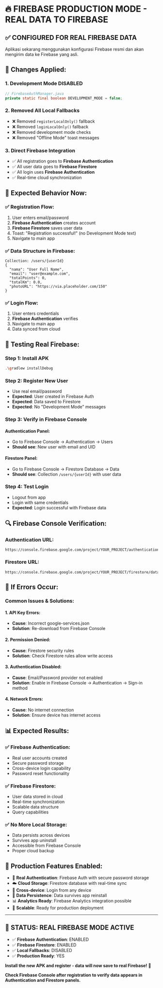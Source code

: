 # 🔥 FIREBASE PRODUCTION MODE - REAL DATA TO FIREBASE

## ✅ **CONFIGURED FOR REAL FIREBASE DATA**

Aplikasi sekarang menggunakan konfigurasi Firebase resmi dan akan mengirim data ke Firebase yang asli.

## 🔄 **Changes Applied:**

### **1. Development Mode DISABLED**
```java
// FirebaseAuthManager.java
private static final boolean DEVELOPMENT_MODE = false;
```

### **2. Removed All Local Fallbacks**
- ❌ Removed `registerLocalOnly()` fallback
- ❌ Removed `loginLocalOnly()` fallback  
- ❌ Removed development mode checks
- ❌ Removed "Offline Mode" toast messages

### **3. Direct Firebase Integration**
- ✅ All registration goes to **Firebase Authentication**
- ✅ All user data goes to **Firebase Firestore**
- ✅ All login uses **Firebase Authentication**
- ✅ Real-time cloud synchronization

## 🎯 **Expected Behavior Now:**

### **✅ Registration Flow:**
1. User enters email/password
2. **Firebase Authentication** creates account
3. **Firebase Firestore** saves user data
4. Toast: "Registration successful!" (no Development Mode text)
5. Navigate to main app

### **✅ Data Structure in Firebase:**
```
Collection: /users/{userId}
{
  "nama": "User Full Name",
  "email": "user@example.com",
  "totalPoints": 0,
  "totalKm": 0.0,
  "photoURL": "https://via.placeholder.com/150"
}
```

### **✅ Login Flow:**
1. User enters credentials
2. **Firebase Authentication** verifies
3. Navigate to main app
4. Data synced from cloud

## 📱 **Testing Real Firebase:**

### **Step 1: Install APK**
```bash
.\gradlew installDebug
```

### **Step 2: Register New User**
- Use real email/password
- **Expected**: User created in Firebase Auth
- **Expected**: Data saved to Firestore
- **Expected**: No "Development Mode" messages

### **Step 3: Verify in Firebase Console**

#### **Authentication Panel:**
- Go to Firebase Console → Authentication → Users
- **Should see**: New user with email and UID

#### **Firestore Panel:**
- Go to Firebase Console → Firestore Database → Data
- **Should see**: Collection `/users/{userId}` with user data

### **Step 4: Test Login**
- Logout from app
- Login with same credentials
- **Expected**: Login successful with Firebase data

## 🔍 **Firebase Console Verification:**

### **Authentication URL:**
```
https://console.firebase.google.com/project/YOUR_PROJECT/authentication/users
```

### **Firestore URL:**
```
https://console.firebase.google.com/project/YOUR_PROJECT/firestore/data
```

## 🚨 **If Errors Occur:**

### **Common Issues & Solutions:**

#### **1. API Key Errors:**
- **Cause**: Incorrect google-services.json
- **Solution**: Re-download from Firebase Console

#### **2. Permission Denied:**
- **Cause**: Firestore security rules
- **Solution**: Check Firestore rules allow write access

#### **3. Authentication Disabled:**
- **Cause**: Email/Password provider not enabled
- **Solution**: Enable in Firebase Console → Authentication → Sign-in method

#### **4. Network Errors:**
- **Cause**: No internet connection
- **Solution**: Ensure device has internet access

## 📊 **Expected Results:**

### **✅ Firebase Authentication:**
- Real user accounts created
- Secure password storage
- Cross-device login capability
- Password reset functionality

### **✅ Firebase Firestore:**
- User data stored in cloud
- Real-time synchronization
- Scalable data structure
- Query capabilities

### **✅ No More Local Storage:**
- Data persists across devices
- Survives app uninstall
- Accessible from Firebase Console
- Proper cloud backup

## 🎉 **Production Features Enabled:**

- 🔐 **Real Authentication**: Firebase Auth with secure password storage
- ☁️ **Cloud Storage**: Firestore database with real-time sync
- 📱 **Cross-device**: Login from any device
- 🔄 **Data Persistence**: Data survives app reinstall
- 📊 **Analytics Ready**: Firebase Analytics integration possible
- 🚀 **Scalable**: Ready for production deployment

---

## 🎯 **STATUS: REAL FIREBASE MODE ACTIVE**

- ✅ **Firebase Authentication**: ENABLED
- ✅ **Firebase Firestore**: ENABLED  
- ✅ **Local Fallbacks**: DISABLED
- ✅ **Production Ready**: YES

**Install the new APK and register - data will now save to real Firebase!** 🚀

**Check Firebase Console after registration to verify data appears in Authentication and Firestore panels.**
